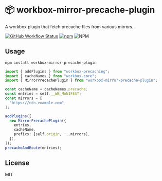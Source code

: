 # 📦 workbox-mirror-precache-plugin
A workbox plugin that fetch precache files from various mirrors.

[![GitHub Workflow Status](https://img.shields.io/github/actions/workflow/status/rwv/workbox-mirror-precache-plugin/build.yml)](https://github.com/rwv/workbox-mirror-precache-plugin/actions/workflows/build.yml)
[![npm](https://img.shields.io/npm/v/workbox-mirror-precache-plugin)](https://www.npmjs.com/package/workbox-mirror-precache-plugin)
![NPM](https://img.shields.io/npm/l/workbox-mirror-precache-plugin)

## Usage

``` bash
npm install workbox-mirror-precache-plugin
```

``` ts
import { addPlugins } from "workbox-precaching";
import { cacheNames } from "workbox-core";
import { MirrorPrecachePlugin } from "workbox-mirror-precache-plugin";

const cacheName = cacheNames.precache;
const entries = self.__WB_MANIFEST;
const mirrors = [
  "https://cdn.example.com",
];

addPlugins([
  new MirrorPrecachePlugin({
    entries,
    cacheName,
    prefixs: [self.origin, ...mirrors],
  }),
]);
precacheAndRoute(entries);
```

## License

MIT
